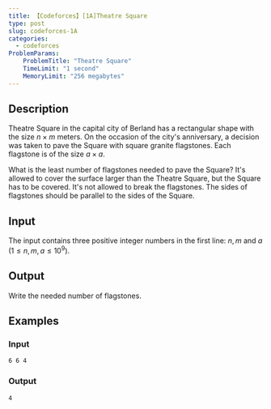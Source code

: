 ```yaml
---
title: 【Codeforces】[1A]Theatre Square
type: post
slug: codeforces-1A
categories:
  - codeforces
ProblemParams:
    ProblemTitle: "Theatre Square"
    TimeLimit: "1 second"
    MemoryLimit: "256 megabytes"
---
```


## Description

Theatre Square in the capital city of Berland has a rectangular shape with the size $n × m$ meters. On the occasion of the city's anniversary, a decision was taken to pave the Square with square granite flagstones. Each flagstone is of the size $a × a$.

What is the least number of flagstones needed to pave the Square? It's allowed to cover the surface larger than the Theatre Square, but the Square has to be covered. It's not allowed to break the flagstones. The sides of flagstones should be parallel to the sides of the Square.

## Input

The input contains three positive integer numbers in the first line: $n,  m$ and $a$ ($1 ≤  n, m, a ≤ 10^{9}$).

## Output

Write the needed number of flagstones.

## Examples

### Input

```
6 6 4

```

### Output

```
4

```
